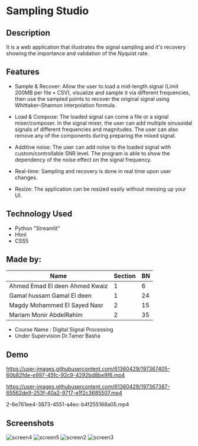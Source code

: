 # Sampling Studio

## Description
It is a web application that illustrates the signal sampling and it's recovery showing the importance and validation of the Nyquist rate.

## Features
- Sample & Recover: Allow the user to load a mid-length signal (Limit 200MB per file • CSV), visualize and sample it via different frequencies, then use the sampled points to recover the original signal using Whittaker–Shannon interpolation formula.

- Load & Compose: The loaded signal can come a file or a signal mixer/composer. In the signal mixer, the user can add multiple sinusoidal signals of different frequencies and magnitudes. The user can also remove any of the components during preparing the mixed signal.

- Additive noise: The user can add noise to the loaded signal with custom/controllable SNR level. The program is able to show the dependency of the noise effect on the signal frequency.

- Real-time: Sampling and recovery is done in real time upon user changes.

- Resize: The application can be resized easily without messing up your UI.

## Technology Used
- Python "Streamlit"
- Html
- CSS5

## Made by:

  |Name                            |Section |BN|
  |--------------------------------|--------|--|
  | Ahmed Emad El deen Ahmed Kwaiz |   1    |6 |
  | Gamal hussam Gamal El deen     |   1    |24|
  |  Magdy Mohammed El Sayed Nasr  |   2    |15|
  | Mariam Monir AbdelRahim        |   2    |35|

- Course Name : Digital Signal Processing
- Under Supervision Dr.Tamer Basha

## Demo

https://user-images.githubusercontent.com/61360429/197367405-60b82fde-e997-45fc-92c9-4292bd8be9f6.mp4



https://user-images.githubusercontent.com/61360429/197367387-65562de9-253f-40a2-9717-e1f2c3685507.mp4

2-6e761ee4-3873-4551-a4ec-b4f255168a05.mp4


## Screenshots
![screen4](https://user-images.githubusercontent.com/61360429/197367622-d0f592d3-2cab-4b6c-9d3c-f7705df83abe.png)
![screen5](https://user-images.githubusercontent.com/61360429/197367624-021add6f-72c6-4ab1-806b-6173dacaea23.png)
![screen2](https://user-images.githubusercontent.com/61360429/197367625-9d796e7c-32f0-4c8e-91cf-ec4e4feb49d3.png)
![screen3](https://user-images.githubusercontent.com/61360429/197367626-1071edc9-81ef-4c10-905c-22f67e070cb0.png)
